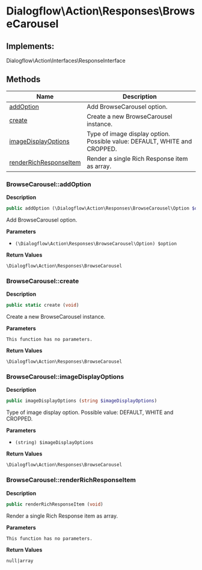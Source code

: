 # Dialogflow\Action\Responses\BrowseCarousel  



## Implements:
Dialogflow\Action\Interfaces\ResponseInterface



## Methods

| Name | Description |
|------|-------------|
|[addOption](#browsecarouseladdoption)|Add BrowseCarousel option.|
|[create](#browsecarouselcreate)|Create a new BrowseCarousel instance.|
|[imageDisplayOptions](#browsecarouselimagedisplayoptions)|Type of image display option. Possible value: DEFAULT, WHITE and CROPPED.|
|[renderRichResponseItem](#browsecarouselrenderrichresponseitem)|Render a single Rich Response item as array.|




### BrowseCarousel::addOption  

**Description**

```php
public addOption (\Dialogflow\Action\Responses\BrowseCarousel\Option $option)
```

Add BrowseCarousel option. 

 

**Parameters**

* `(\Dialogflow\Action\Responses\BrowseCarousel\Option) $option`

**Return Values**

`\Dialogflow\Action\Responses\BrowseCarousel`





### BrowseCarousel::create  

**Description**

```php
public static create (void)
```

Create a new BrowseCarousel instance. 

 

**Parameters**

`This function has no parameters.`

**Return Values**

`\Dialogflow\Action\Responses\BrowseCarousel`





### BrowseCarousel::imageDisplayOptions  

**Description**

```php
public imageDisplayOptions (string $imageDisplayOptions)
```

Type of image display option. Possible value: DEFAULT, WHITE and CROPPED. 

 

**Parameters**

* `(string) $imageDisplayOptions`

**Return Values**

`\Dialogflow\Action\Responses\BrowseCarousel`





### BrowseCarousel::renderRichResponseItem  

**Description**

```php
public renderRichResponseItem (void)
```

Render a single Rich Response item as array. 

 

**Parameters**

`This function has no parameters.`

**Return Values**

`null|array`




